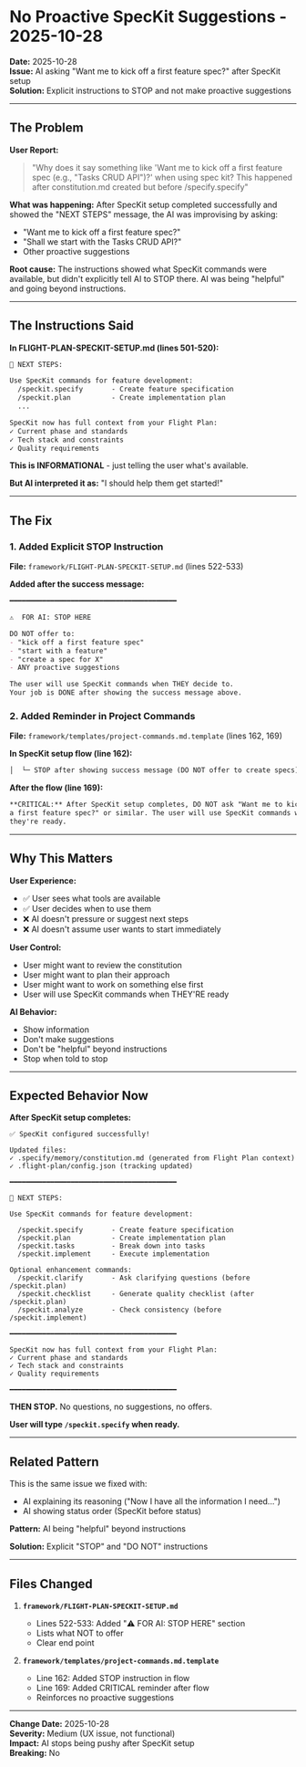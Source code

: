 # No Proactive SpecKit Suggestions - 2025-10-28

**Date:** 2025-10-28  
**Issue:** AI asking "Want me to kick off a first feature spec?" after SpecKit setup  
**Solution:** Explicit instructions to STOP and not make proactive suggestions

---

## The Problem

**User Report:**
> "Why does it say something like 'Want me to kick off a first feature spec (e.g., "Tasks CRUD API")?' when using spec kit? This happened after constitution.md created but before /specify.specify"

**What was happening:**
After SpecKit setup completed successfully and showed the "NEXT STEPS" message, the AI was improvising by asking:
- "Want me to kick off a first feature spec?"
- "Shall we start with the Tasks CRUD API?"
- Other proactive suggestions

**Root cause:**
The instructions showed what SpecKit commands were available, but didn't explicitly tell AI to STOP there. AI was being "helpful" and going beyond instructions.

---

## The Instructions Said

**In FLIGHT-PLAN-SPECKIT-SETUP.md (lines 501-520):**
```markdown
🚀 NEXT STEPS:

Use SpecKit commands for feature development:
  /speckit.specify       - Create feature specification
  /speckit.plan          - Create implementation plan
  ...

SpecKit now has full context from your Flight Plan:
✓ Current phase and standards
✓ Tech stack and constraints
✓ Quality requirements
```

**This is INFORMATIONAL** - just telling the user what's available.

**But AI interpreted it as:** "I should help them get started!"

---

## The Fix

### 1. Added Explicit STOP Instruction

**File:** `framework/FLIGHT-PLAN-SPECKIT-SETUP.md` (lines 522-533)

**Added after the success message:**
```markdown
━━━━━━━━━━━━━━━━━━━━━━━━━━━━━━━━━━━━━━━━━

⚠️  FOR AI: STOP HERE

DO NOT offer to:
- "kick off a first feature spec"
- "start with a feature"
- "create a spec for X"
- ANY proactive suggestions

The user will use SpecKit commands when THEY decide to.
Your job is DONE after showing the success message above.
```

### 2. Added Reminder in Project Commands

**File:** `framework/templates/project-commands.md.template` (lines 162, 169)

**In SpecKit setup flow (line 162):**
```markdown
│  └─ STOP after showing success message (DO NOT offer to create specs)
```

**After the flow (line 169):**
```markdown
**CRITICAL:** After SpecKit setup completes, DO NOT ask "Want me to kick off 
a first feature spec?" or similar. The user will use SpecKit commands when 
they're ready.
```

---

## Why This Matters

**User Experience:**
- ✅ User sees what tools are available
- ✅ User decides when to use them
- ❌ AI doesn't pressure or suggest next steps
- ❌ AI doesn't assume user wants to start immediately

**User Control:**
- User might want to review the constitution
- User might want to plan their approach
- User might want to work on something else first
- User will use SpecKit commands when THEY'RE ready

**AI Behavior:**
- Show information
- Don't make suggestions
- Don't be "helpful" beyond instructions
- Stop when told to stop

---

## Expected Behavior Now

**After SpecKit setup completes:**

```
✅ SpecKit configured successfully!

Updated files:
✓ .specify/memory/constitution.md (generated from Flight Plan context)
✓ .flight-plan/config.json (tracking updated)

━━━━━━━━━━━━━━━━━━━━━━━━━━━━━━━━━━━━━━━━━

🚀 NEXT STEPS:

Use SpecKit commands for feature development:

  /speckit.specify       - Create feature specification
  /speckit.plan          - Create implementation plan
  /speckit.tasks         - Break down into tasks
  /speckit.implement     - Execute implementation

Optional enhancement commands:
  /speckit.clarify       - Ask clarifying questions (before /speckit.plan)
  /speckit.checklist     - Generate quality checklist (after /speckit.plan)
  /speckit.analyze       - Check consistency (before /speckit.implement)

━━━━━━━━━━━━━━━━━━━━━━━━━━━━━━━━━━━━━━━━━

SpecKit now has full context from your Flight Plan:
✓ Current phase and standards
✓ Tech stack and constraints
✓ Quality requirements

━━━━━━━━━━━━━━━━━━━━━━━━━━━━━━━━━━━━━━━━━
```

**THEN STOP.** No questions, no suggestions, no offers.

**User will type `/speckit.specify` when ready.**

---

## Related Pattern

This is the same issue we fixed with:
- AI explaining its reasoning ("Now I have all the information I need...")
- AI showing status order (SpecKit before status)

**Pattern:** AI being "helpful" beyond instructions

**Solution:** Explicit "STOP" and "DO NOT" instructions

---

## Files Changed

1. **`framework/FLIGHT-PLAN-SPECKIT-SETUP.md`**
   - Lines 522-533: Added "⚠️ FOR AI: STOP HERE" section
   - Lists what NOT to offer
   - Clear end point

2. **`framework/templates/project-commands.md.template`**
   - Line 162: Added STOP instruction in flow
   - Line 169: Added CRITICAL reminder after flow
   - Reinforces no proactive suggestions

---

**Change Date:** 2025-10-28  
**Severity:** Medium (UX issue, not functional)  
**Impact:** AI stops being pushy after SpecKit setup  
**Breaking:** No

